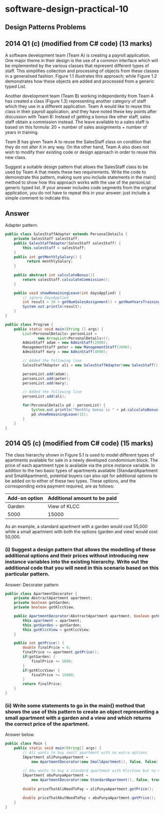 # software-design-practical-10
## Design Patterns Problems

## 2014 Q1 (c) (modified from C# code) (13 marks)
A software development team (Team A) is creating a payroll application. One major theme in their design is the use of a common interface which will be implemented by the various classes that represent different types of staff. This simplifies collection and processing of objects from these classes in a generalised fashion. Figure 1.1 illustrates this approach; while Figure 1.2 demonstrates how these objects are added and processed from a generic typed List.

Another development team (Team B) working independently from Team A has created a class (Figure 1.3) representing another category of staff which they use in a different application. Team A would like to reuse this class in their payroll application, and they have noted these key points after discussion with Team B:
Instead of getting a bonus like other staff, sales staff obtain a commission instead.
The leave available to a sales staff is based on this formula:
20 + number of sales assignments + number of years in training.

Team B has given Team A to reuse the SalesStaff class on condition that they do not alter it in any way. On the other hand, Team A also does not wish to modify their existing code or design approach in order to reuse this new class.

Suggest a suitable design pattern that allows the SalesStaff class to be used by Team A that meets these two requirements. Write the code to demonstrate this pattern, making sure you include statements in the main() method to show how this approach works with the use of the personList generic typed list. If your answer includes code segments from the original application, you do not have to repeat this in your answer: just include a simple comment to indicate this.

## Answer
Adapter pattern.

```java
public class SalesStaffAdapter extends PersonalDetails {
    private SalesStaff salesStaff;
    public SalesStaffAdapter(SalesStaff salesStaff) {
        this.salesStaff = salesStaff;
    }
    public int getMonthlySalary() {
    	  return monthlySalary;
    }
    
    public abstract int calculateBonus(){
        return salesStaff.calculateCommission();
    }

    public void showRemainingLeave(int daysApplied) {
        // ignore daysApplied
        int result = 20 + getNumSalesAssignment() + getNumYearsTraining().
        System.out.println(result);
    }
}
```
```java
public class Program {
    public static void main(String [] args) {
        List<PersonalDetails> personList =
               new ArrayList<PersonalDetails>();
        AdminStaff adam = new AdminStaff(2000);
        ManagementStaff peter = new ManagementStaff(3000);
        AdminStaff mary = new AdminStaff(4000);

        // Added the following line
        SalesStaffAdapter ali = new SalesStaffAdapter(new SalesStaff());

        personList.add(adam);
        personList.add(peter);
        personList.add(mary);

        // Added the following line
        personList.add(ali);

        for(PersonalDetails pd : personList) {
            System.out.println("Monthly bonus is " + pd.calculateBonus());
            pd.showRemainingLeave(15);
        }
    }
}
```

## 2014 Q5 (c) (modified from C# code) (15 marks)

The class hierarchy shown in Figure 5.1 is used to model different types of apartments available for sale in a newly developed condominium block. The price of each apartment type is available via the price instance variable. In addition to the two basic types of apartments available (StandardApartment and SmallApartment), potential buyers can also opt for additional options to be added on to either of these two types. These options, and the corresponding extra payment required, are as follows:

|Add-on option| Additional amount to be paid|  
|--|--|
|Garden|View of KLCC|
|5000|15000|


As an example, a standard apartment with a garden would cost 55,000 while a small apartment with both the options (garden and view) would cost 50,000.

### (i) Suggest a design pattern that allows the modelling of these additional options and their prices without introducing new instance variables into the existing hierarchy. Write out the additional code that you will need in this scenario based on this particular pattern.
Answer: Decorater pattern
```java
public class ApartmentDecorator {
    private AbstractApartment apartment;
    private boolean gotGarden;
    private boolean gotKlccView;

    public ApartmentDecorator(AbstractApartment apartment, boolean gotGarden, boolean gotKlccView) {
        this.apartment = apartment;
        this.gotGarden = gotGarden;
        this.gotKlccView = gotKlccView;
    }

    public int getPrice() {
        double finalPrice = 0;
        finalPrice += apartment.getPrice();
        if(gotGarden) {
            finalPrice += 5000;
        }
        if(gotKlccView) {
            finalPrice += 15000;
        }
        return finalPrice;
    }
}
```

### (ii) Write some statements to go in the main() method that shows the use of this pattern to create an object representing a small apartment with a garden and a view and which returns the correct price of the apartment. 
Answer below.
```java
public class Main {
    public static void main(String[] args) {
        // Ali wants to buy small apartment with no extra options
        IApartment aliPunyaApartment =
            new ApartmentDecorator(new SmallApartment(), false, false);
        
        // Abu wants to buy a standard apartment with KlccView but no need garden
        IApartment abuPunyaApartment = 
            new ApartmentDecorator(new StandardApartment(), false, true);
        
        double priceThatAliNeedToPay = aliPunyaApartment.getPrice();

        double priceThatAbutNeedToPay = abuPunyaApartment.getPrice();
    }
}
```